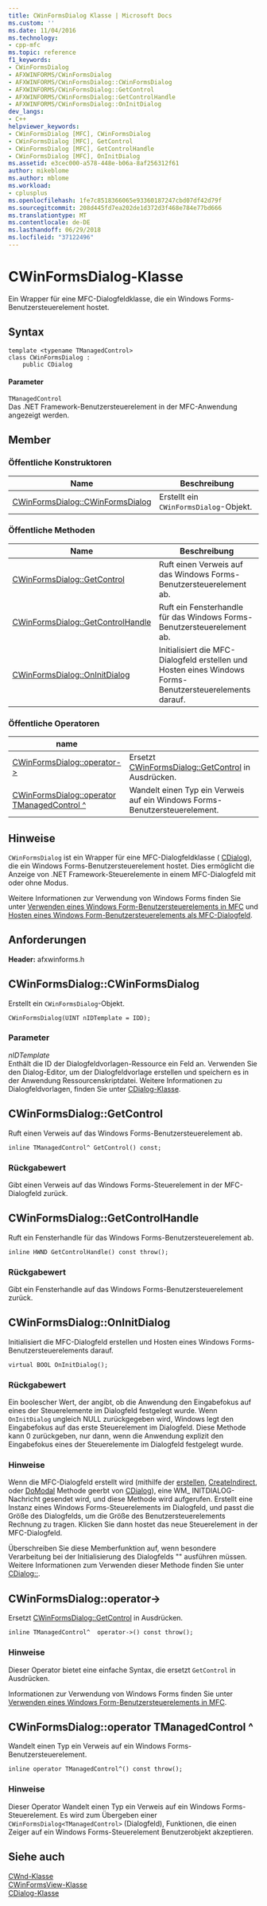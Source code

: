 ```yaml
---
title: CWinFormsDialog Klasse | Microsoft Docs
ms.custom: ''
ms.date: 11/04/2016
ms.technology:
- cpp-mfc
ms.topic: reference
f1_keywords:
- CWinFormsDialog
- AFXWINFORMS/CWinFormsDialog
- AFXWINFORMS/CWinFormsDialog::CWinFormsDialog
- AFXWINFORMS/CWinFormsDialog::GetControl
- AFXWINFORMS/CWinFormsDialog::GetControlHandle
- AFXWINFORMS/CWinFormsDialog::OnInitDialog
dev_langs:
- C++
helpviewer_keywords:
- CWinFormsDialog [MFC], CWinFormsDialog
- CWinFormsDialog [MFC], GetControl
- CWinFormsDialog [MFC], GetControlHandle
- CWinFormsDialog [MFC], OnInitDialog
ms.assetid: e3cec000-a578-448e-b06a-8af256312f61
author: mikeblome
ms.author: mblome
ms.workload:
- cplusplus
ms.openlocfilehash: 1fe7c8518366065e93360187247cbd07df42d79f
ms.sourcegitcommit: 208d445fd7ea202de1d372d3f468e784e77bd666
ms.translationtype: MT
ms.contentlocale: de-DE
ms.lasthandoff: 06/29/2018
ms.locfileid: "37122496"
---
```

# <a name="cwinformsdialog-class"></a>CWinFormsDialog-Klasse
Ein Wrapper für eine MFC-Dialogfeldklasse, die ein Windows Forms-Benutzersteuerelement hostet.  
  
## <a name="syntax"></a>Syntax  
  
```  
template <typename TManagedControl>  
class CWinFormsDialog :   
    public CDialog  
```  
  
#### <a name="parameters"></a>Parameter  
 `TManagedControl`  
 Das .NET Framework-Benutzersteuerelement in der MFC-Anwendung angezeigt werden.  
  
## <a name="members"></a>Member  
  
### <a name="public-constructors"></a>Öffentliche Konstruktoren  
  
|Name|Beschreibung|  
|----------|-----------------|  
|[CWinFormsDialog::CWinFormsDialog](#cwinformsdialog)|Erstellt ein `CWinFormsDialog`-Objekt.|  
  
### <a name="public-methods"></a>Öffentliche Methoden  
  
|Name|Beschreibung|  
|----------|-----------------|  
|[CWinFormsDialog::GetControl](#getcontrol)|Ruft einen Verweis auf das Windows Forms-Benutzersteuerelement ab.|  
|[CWinFormsDialog::GetControlHandle](#getcontrolhandle)|Ruft ein Fensterhandle für das Windows Forms-Benutzersteuerelement ab.|  
|[CWinFormsDialog::OnInitDialog](#oninitdialog)|Initialisiert die MFC-Dialogfeld erstellen und Hosten eines Windows Forms-Benutzersteuerelements darauf.|  
  
### <a name="public-operators"></a>Öffentliche Operatoren  
  
|name||  
|----------|-|  
|[CWinFormsDialog::operator-&gt;](#operator_-_gt)|Ersetzt [CWinFormsDialog::GetControl](#getcontrol) in Ausdrücken.|  
|[CWinFormsDialog::operator TManagedControl ^](#operator_tmanagedcontrol)|Wandelt einen Typ ein Verweis auf ein Windows Forms-Benutzersteuerelement.|  
  
## <a name="remarks"></a>Hinweise  
 `CWinFormsDialog` ist ein Wrapper für eine MFC-Dialogfeldklasse ( [CDialog](../../mfc/reference/cdialog-class.md)), die ein Windows Forms-Benutzersteuerelement hostet. Dies ermöglicht die Anzeige von .NET Framework-Steuerelemente in einem MFC-Dialogfeld mit oder ohne Modus.  
  
 Weitere Informationen zur Verwendung von Windows Forms finden Sie unter [Verwenden eines Windows Form-Benutzersteuerelements in MFC](../../dotnet/using-a-windows-form-user-control-in-mfc.md) und [Hosten eines Windows Form-Benutzersteuerelements als MFC-Dialogfeld](../../dotnet/hosting-a-windows-form-user-control-as-an-mfc-dialog-box.md).  
  
## <a name="requirements"></a>Anforderungen  
 **Header:** afxwinforms.h  
  
##  <a name="cwinformsdialog"></a>  CWinFormsDialog::CWinFormsDialog  
 Erstellt ein `CWinFormsDialog`-Objekt.  
  
```  
CWinFormsDialog(UINT nIDTemplate = IDD);
```  
  
### <a name="parameters"></a>Parameter  
 *nIDTemplate*  
 Enthält die ID der Dialogfeldvorlagen-Ressource ein Feld an. Verwenden Sie den Dialog-Editor, um der Dialogfeldvorlage erstellen und speichern es in der Anwendung Ressourcenskriptdatei. Weitere Informationen zu Dialogfeldvorlagen, finden Sie unter [CDialog-Klasse](../../mfc/reference/cdialog-class.md).  
  
##  <a name="getcontrol"></a>  CWinFormsDialog::GetControl  
 Ruft einen Verweis auf das Windows Forms-Benutzersteuerelement ab.  
  
```  
inline TManagedControl^ GetControl() const;  
```  
  
### <a name="return-value"></a>Rückgabewert  
 Gibt einen Verweis auf das Windows Forms-Steuerelement in der MFC-Dialogfeld zurück.  
  
##  <a name="getcontrolhandle"></a>  CWinFormsDialog::GetControlHandle  
 Ruft ein Fensterhandle für das Windows Forms-Benutzersteuerelement ab.  
  
```  
inline HWND GetControlHandle() const throw();
```  
  
### <a name="return-value"></a>Rückgabewert  
 Gibt ein Fensterhandle auf das Windows Forms-Benutzersteuerelement zurück.  
  
##  <a name="oninitdialog"></a>  CWinFormsDialog::OnInitDialog  
 Initialisiert die MFC-Dialogfeld erstellen und Hosten eines Windows Forms-Benutzersteuerelements darauf.  
  
```  
virtual BOOL OnInitDialog();
```  
  
### <a name="return-value"></a>Rückgabewert  
 Ein boolescher Wert, der angibt, ob die Anwendung den Eingabefokus auf eines der Steuerelemente im Dialogfeld festgelegt wurde. Wenn `OnInitDialog` ungleich NULL zurückgegeben wird, Windows legt den Eingabefokus auf das erste Steuerelement im Dialogfeld. Diese Methode kann 0 zurückgeben, nur dann, wenn die Anwendung explizit den Eingabefokus eines der Steuerelemente im Dialogfeld festgelegt wurde.  
  
### <a name="remarks"></a>Hinweise  
 Wenn die MFC-Dialogfeld erstellt wird (mithilfe der [erstellen](../../mfc/reference/cdialog-class.md#create), [CreateIndirect](../../mfc/reference/cdialog-class.md#createindirect), oder [DoModal](../../mfc/reference/cdialog-class.md#domodal) Methode geerbt von [CDialog](../../mfc/reference/cdialog-class.md)), eine WM_ INITDIALOG-Nachricht gesendet wird, und diese Methode wird aufgerufen. Erstellt eine Instanz eines Windows Forms-Steuerelements im Dialogfeld, und passt die Größe des Dialogfelds, um die Größe des Benutzersteuerelements Rechnung zu tragen. Klicken Sie dann hostet das neue Steuerelement in der MFC-Dialogfeld.  
  
 Überschreiben Sie diese Memberfunktion auf, wenn besondere Verarbeitung bei der Initialisierung des Dialogfelds "" ausführen müssen. Weitere Informationen zum Verwenden dieser Methode finden Sie unter [CDialog::](../../mfc/reference/cdialog-class.md#oninitdialog).  
  
##  <a name="operator_-_gt"></a>  CWinFormsDialog::operator-&gt;  
 Ersetzt [CWinFormsDialog::GetControl](#getcontrol) in Ausdrücken.  
  
```  
inline TManagedControl^  operator->() const throw();
```  
  
### <a name="remarks"></a>Hinweise  
 Dieser Operator bietet eine einfache Syntax, die ersetzt `GetControl` in Ausdrücken.  
  
 Informationen zur Verwendung von Windows Forms finden Sie unter [Verwenden eines Windows Form-Benutzersteuerelements in MFC](../../dotnet/using-a-windows-form-user-control-in-mfc.md).  
  
##  <a name="operator_tmanagedcontrol_xor"></a>  CWinFormsDialog::operator TManagedControl ^  
 Wandelt einen Typ ein Verweis auf ein Windows Forms-Benutzersteuerelement.  
  
```  
inline operator TManagedControl^() const throw();
```  
  
### <a name="remarks"></a>Hinweise  
 Dieser Operator Wandelt einen Typ ein Verweis auf ein Windows Forms-Steuerelement. Es wird zum Übergeben einer `CWinFormsDialog<TManagedControl>` (Dialogfeld), Funktionen, die einen Zeiger auf ein Windows Forms-Steuerelement Benutzerobjekt akzeptieren.  
  
## <a name="see-also"></a>Siehe auch  
 [CWnd-Klasse](../../mfc/reference/cwnd-class.md)   
 [CWinFormsView-Klasse](../../mfc/reference/cwinformsview-class.md)   
 [CDialog-Klasse](../../mfc/reference/cdialog-class.md)
